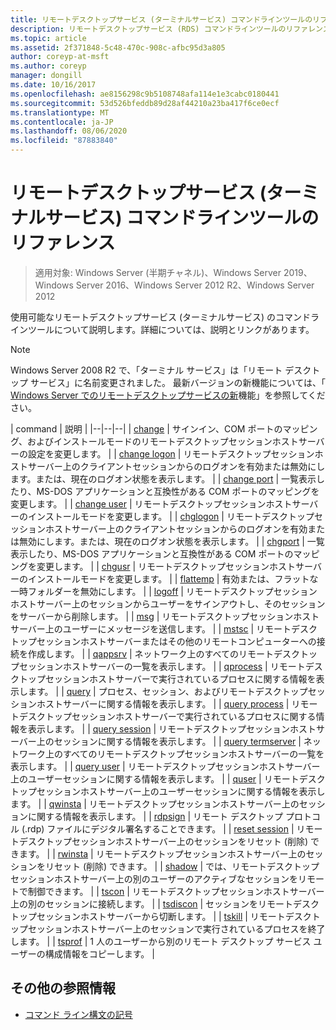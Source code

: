 ```yaml
---
title: リモートデスクトップサービス (ターミナルサービス) コマンドラインツールのリファレンス
description: リモートデスクトップサービス (RDS) コマンドラインツールのリファレンス記事です。
ms.topic: article
ms.assetid: 2f371848-5c48-470c-908c-afbc95d3a805
author: coreyp-at-msft
ms.author: coreyp
manager: dongill
ms.date: 10/16/2017
ms.openlocfilehash: ae8156298c9b5108748afa114e1e3cabc0180441
ms.sourcegitcommit: 53d526bfeddb89d28af44210a23ba417f6ce0ecf
ms.translationtype: MT
ms.contentlocale: ja-JP
ms.lasthandoff: 08/06/2020
ms.locfileid: "87883840"
---
```

# <a name="remote-desktop-services-terminal-services-command-line-tools-reference"></a>リモートデスクトップサービス (ターミナルサービス) コマンドラインツールのリファレンス

> 適用対象: Windows Server (半期チャネル)、Windows Server 2019、Windows Server 2016、Windows Server 2012 R2、Windows Server 2012

使用可能なリモートデスクトップサービス (ターミナルサービス) のコマンドラインツールについて説明します。詳細については、説明とリンクがあります。

> [!NOTE]
> Windows Server 2008 R2 で、「ターミナル サービス」は「リモート デスクトップ サービス」に名前変更されました。 最新バージョンの新機能については、「 [Windows Server でのリモートデスクトップサービスの新](/previous-versions/windows/it-pro/windows-server-2012-r2-and-2012/dn283323(v=ws.11))機能」を参照してください。

| command | 説明 |
|--|--|--|
| [change](change.md) | サインイン、COM ポートのマッピング、およびインストールモードのリモートデスクトップセッションホストサーバーの設定を変更します。 |
| [change logon](change-logon.md) | リモートデスクトップセッションホストサーバー上のクライアントセッションからのログオンを有効または無効にします。または、現在のログオン状態を表示します。 |
| [change port](change-port.md) | 一覧表示したり、MS-DOS アプリケーションと互換性がある COM ポートのマッピングを変更します。 |
| [change user](change-user.md) | リモートデスクトップセッションホストサーバーのインストールモードを変更します。 |
| [chglogon](chglogon.md) | リモートデスクトップセッションホストサーバー上のクライアントセッションからのログオンを有効または無効にします。または、現在のログオン状態を表示します。 |
| [chgport](chgport.md) | 一覧表示したり、MS-DOS アプリケーションと互換性がある COM ポートのマッピングを変更します。 |
| [chgusr](chgusr.md) | リモートデスクトップセッションホストサーバーのインストールモードを変更します。 |
| [flattemp](flattemp.md) | 有効または、フラットな一時フォルダーを無効にします。 |
| [logoff](logoff.md) | リモートデスクトップセッションホストサーバー上のセッションからユーザーをサインアウトし、そのセッションをサーバーから削除します。 |
| [msg](msg.md) | リモートデスクトップセッションホストサーバー上のユーザーにメッセージを送信します。 |
| [mstsc](mstsc.md) | リモートデスクトップセッションホストサーバーまたはその他のリモートコンピューターへの接続を作成します。 |
| [qappsrv](qappsrv.md) | ネットワーク上のすべてのリモートデスクトップセッションホストサーバーの一覧を表示します。 |
| [qprocess](qprocess.md) | リモートデスクトップセッションホストサーバーで実行されているプロセスに関する情報を表示します。 |
| [query](query.md) | プロセス、セッション、およびリモートデスクトップセッションホストサーバーに関する情報を表示します。 |
| [query process](query-process.md) | リモートデスクトップセッションホストサーバーで実行されているプロセスに関する情報を表示します。 |
| [query session](query-session.md) | リモートデスクトップセッションホストサーバー上のセッションに関する情報を表示します。 |
| [query termserver](query-termserver.md) | ネットワーク上のすべてのリモートデスクトップセッションホストサーバーの一覧を表示します。 |
| [query user](query-user.md) | リモートデスクトップセッションホストサーバー上のユーザーセッションに関する情報を表示します。 |
| [quser](quser.md) | リモートデスクトップセッションホストサーバー上のユーザーセッションに関する情報を表示します。 |
| [qwinsta](qwinsta.md) | リモートデスクトップセッションホストサーバー上のセッションに関する情報を表示します。 |
| [rdpsign](rdpsign.md) | リモート デスクトップ プロトコル (.rdp) ファイルにデジタル署名することできます。 |
| [reset session](reset-session.md) | リモートデスクトップセッションホストサーバー上のセッションをリセット (削除) できます。 |
| [rwinsta](rwinsta.md) | リモートデスクトップセッションホストサーバー上のセッションをリセット (削除) できます。 |
| [shadow](shadow.md) | では、リモートデスクトップセッションホストサーバー上の別のユーザーのアクティブなセッションをリモートで制御できます。 |
| [tscon](tscon.md) | リモートデスクトップセッションホストサーバー上の別のセッションに接続します。 |
| [tsdiscon](tsdiscon.md) | セッションをリモートデスクトップセッションホストサーバーから切断します。 |
| [tskill](tskill.md) | リモートデスクトップセッションホストサーバー上のセッションで実行されているプロセスを終了します。 |
| [tsprof](tsprof.md) | 1 人のユーザーから別のリモート デスクトップ サービス ユーザーの構成情報をコピーします。 |

## <a name="additional-references"></a>その他の参照情報

- [コマンド ライン構文の記号](command-line-syntax-key.md)